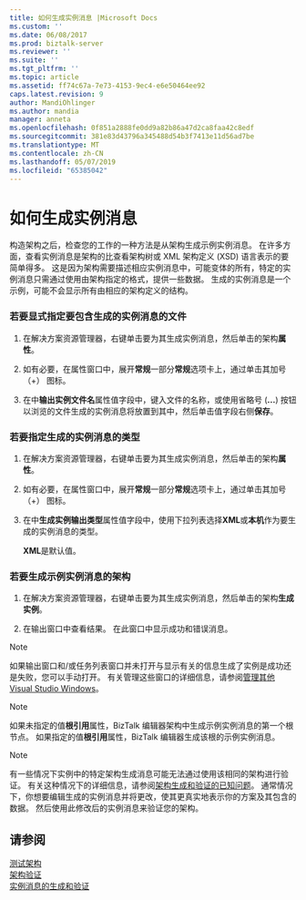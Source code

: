 ```yaml
---
title: 如何生成实例消息 |Microsoft Docs
ms.custom: ''
ms.date: 06/08/2017
ms.prod: biztalk-server
ms.reviewer: ''
ms.suite: ''
ms.tgt_pltfrm: ''
ms.topic: article
ms.assetid: ff74c67a-7e73-4153-9ec4-e6e50464ee92
caps.latest.revision: 9
author: MandiOhlinger
ms.author: mandia
manager: anneta
ms.openlocfilehash: 0f851a2888fe0dd9a82b86a47d2ca8faa42c8edf
ms.sourcegitcommit: 381e83d43796a345488d54b3f7413e11d56ad7be
ms.translationtype: MT
ms.contentlocale: zh-CN
ms.lasthandoff: 05/07/2019
ms.locfileid: "65385042"
---
```

# <a name="how-to-generate-instance-messages"></a>如何生成实例消息
构造架构之后，检查您的工作的一种方法是从架构生成示例实例消息。 在许多方面，查看实例消息是架构的比查看架构树或 XML 架构定义 (XSD) 语言表示的要简单得多。 这是因为架构需要描述相应实例消息中，可能变体的所有，特定的实例消息只需通过使用由架构指定的格式，提供一些数据。 生成的实例消息是一个示例，可能不会显示所有由相应的架构定义的结构。  
  
### <a name="to-explicitly-specify-a-file-to-contain-the-generated-instance-message"></a>若要显式指定要包含生成的实例消息的文件  
  
1.  在解决方案资源管理器，右键单击要为其生成实例消息，然后单击的架构**属性**。  
  
2.  如有必要，在属性窗口中，展开**常规**一部分**常规**选项卡上，通过单击其加号 （+） 图标。  
  
3.  在中**输出实例文件名**属性值字段中，键入文件的名称，或使用省略号 (**...**) 按钮以浏览的文件生成的实例消息将放置到其中，然后单击值字段右侧**保存**。  
  
### <a name="to-specify-the-type-of-the-generated-instance-message"></a>若要指定生成的实例消息的类型  
  
1.  在解决方案资源管理器，右键单击要为其生成实例消息，然后单击的架构**属性**。  
  
2.  如有必要，在属性窗口中，展开**常规**一部分**常规**选项卡上，通过单击其加号 （+） 图标。  
  
3.  在中**生成实例输出类型**属性值字段中，使用下拉列表选择**XML**或**本机**作为要生成的实例消息的类型。  
  
     **XML**是默认值。  
  
### <a name="to-generate-a-sample-instance-message-for-a-schema"></a>若要生成示例实例消息的架构  
  
1.  在解决方案资源管理器，右键单击要为其生成实例消息，然后单击的架构**生成实例**。  
  
2.  在输出窗口中查看结果。 在此窗口中显示成功和错误消息。  
  
> [!NOTE]
>  如果输出窗口和/或任务列表窗口并未打开与显示有关的信息生成了实例是成功还是失败，您可以手动打开。 有关管理这些窗口的详细信息，请参阅[管理其他 Visual Studio Windows](../core/how-to-manage-other-visual-studio-windows.md)。  
  
> [!NOTE]
>  如果未指定的值**根引用**属性，BizTalk 编辑器架构中生成示例实例消息的第一个根节点。 如果指定的值**根引用**属性，BizTalk 编辑器生成该根的示例实例消息。  
  
> [!NOTE]
>  有一些情况下实例中的特定架构生成消息可能无法通过使用该相同的架构进行验证。 有关这种情况下的详细信息，请参阅[架构生成和验证的已知问题](../core/known-issues-with-schema-generation-and-validation.md)。 通常情况下，你想要编辑生成的实例消息并将更改，使其更真实地表示你的方案及其包含的数据。 然后使用此修改后的实例消息来验证您的架构。  
  
## <a name="see-also"></a>请参阅  
 [测试架构](../core/testing-schemas.md)   
 [架构验证](../core/schema-validation1.md)   
 [实例消息的生成和验证](../core/instance-message-generation-and-validation.md)